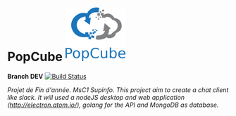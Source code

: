 # PopCube ![alt tag](images/logo.png)

**Branch DEV** [![Build Status](https://travis-ci.com/titouanfreville/PopCube.svg?token=pQ5JuFHLtUEwNb123zaH&branch=development)](https://travis-ci.com/titouanfreville/PopCube)

*Projet de Fin d'année. MsC1 Supinfo.  This project aim to create a chat client like slack. It will used a nodeJS desktop and web application (http://electron.atom.io/), golang for the API and MongoDB as database.*
